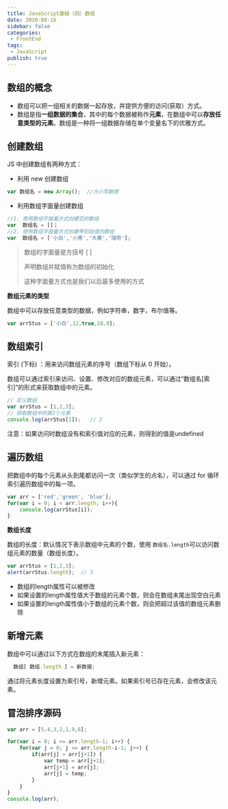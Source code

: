 ```yaml
---
title: JavaScript基础（四）数组
date: 2020-08-16
sidebar: false
categories:
 - FrontEnd
tags:
 - JavaScript
publish: true
---
```




## 数组的概念

- 数组可以把一组相关的数据一起存放，并提供方便的访问(获取）方式。
- 数组是指**一组数据的集合**，其中的每个数据被称作**元素**，在数组中可以**存放任意类型的元素**。数组是一种将一组数据存储在单个变量名下的优雅方式。



## 创建数组

JS 中创建数组有两种方式：

- 利用  new 创建数组  

```js
var 数组名 = new Array();	//大小写敏感
```

- 利用数组字面量创建数组

```js
//1. 使用数组字面量方式创建空的数组
var  数组名 = []；
//2. 使用数组字面量方式创建带初始值的数组
var  数组名 = ['小白','小黑','大黄','瑞奇'];
```

> 数组的字面量是方括号 [ ] 
>
> 声明数组并赋值称为数组的初始化
>
> 这种字面量方式也是我们以后最多使用的方式

**数组元素的类型**

数组中可以存放任意类型的数据，例如字符串，数字，布尔值等。

```js
var arrStus = ['小白',12,true,28.9];
```



## 数组索引

索引 (下标) ：用来访问数组元素的序号（数组下标从 0 开始）。

数组可以通过索引来访问、设置、修改对应的数组元素，可以通过“数组名[索引]”的形式来获取数组中的元素。

```js
// 定义数组
var arrStus = [1,2,3];
// 获取数组中的第2个元素
console.log(arrStus[1]);   // 2
```

注意：如果访问时数组没有和索引值对应的元素，则得到的值是undefined



## 遍历数组

把数组中的每个元素从头到尾都访问一次（类似学生的点名），可以通过 for 循环索引遍历数组中的每一项。

```js
var arr = ['red','green', 'blue'];
for(var i = 0; i < arr.length; i++){
    console.log(arrStus[i]);
}
```

**数组长度**

数组的长度：默认情况下表示数组中元素的个数，使用 `数组名.length`可以访问数组元素的数量（数组长度）。

```js
var arrStus = [1,2,3];
alert(arrStus.length);  // 3
```

- 数组的length属性可以被修改
- 如果设置的length属性值大于数组的元素个数，则会在数组末尾出现空白元素
- 如果设置的length属性值小于数组的元素个数，则会把超过该值的数组元素删除



## 新增元素

数组中可以通过以下方式在数组的末尾插入新元素：

```js
  数组[ 数组.length ] = 新数据;
```

通过将元素长度设置为索引号，新增元素。如果索引号已存在元素，会修改该元素。





## 冒泡排序源码

```js
var arr = [5,4,3,2,1,9,8];

for(var i = 0; i <= arr.length-1; i++) {
    for(var j = 0; j <= arr.length-i-1; j++) {
        if(arr[j] > arr[j+1]) {
            var temp = arr[j+1];
            arr[j+1] = arr[j];
            arr[j] = temp;
        }
    }
}
console.log(arr);
```























